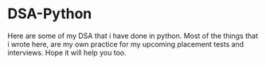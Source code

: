 # DSA-Python
Here are some of my DSA that i have done in python.
Most of the things that i wrote here, are my own practice for my upcoming placement tests and interviews.
Hope it will help you too.
